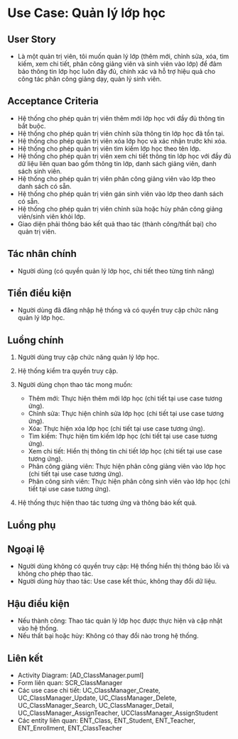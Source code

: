 # Use Case: Quản lý lớp học

## User Story

- Là một quản trị viên, tôi muốn quản lý lớp (thêm mới, chỉnh sửa, xóa, tìm kiếm, xem chi tiết, phân công giảng viên và sinh viên vào lớp) để đảm bảo thông tin lớp học luôn đầy đủ, chính xác và hỗ trợ hiệu quả cho công tác phân công giảng dạy, quản lý sinh viên.

## Acceptance Criteria
- Hệ thống cho phép quản trị viên thêm mới lớp học với đầy đủ thông tin bắt buộc.
- Hệ thống cho phép quản trị viên chỉnh sửa thông tin lớp học đã tồn tại.
- Hệ thống cho phép quản trị viên xóa lớp học và xác nhận trước khi xóa.
- Hệ thống cho phép quản trị viên tìm kiếm lớp học theo tên lớp.
- Hệ thống cho phép quản trị viên xem chi tiết thông tin lớp học với đầy đủ dữ liệu liên quan bao gồm thông tin lớp, danh sách giảng viên, danh sách sinh viên.
- Hệ thống cho phép quản trị viên phân công giảng viên vào lớp theo danh sách có sẵn.
- Hệ thống cho phép quản trị viên gán sinh viên vào lớp theo danh sách có sẵn.
- Hệ thống cho phép quản trị viên chỉnh sửa hoặc hủy phân công giảng viên/sinh viên khỏi lớp.
- Giao diện phải thông báo kết quả thao tác (thành công/thất bại) cho quản trị viên.

## Tác nhân chính

* Người dùng (có quyền quản lý lớp học, chi tiết theo từng tính năng)

## Tiền điều kiện

* Người dùng đã đăng nhập hệ thống và có quyền truy cập chức năng quản lý lớp học.

## Luồng chính

1. Người dùng truy cập chức năng quản lý lớp học.
2. Hệ thống kiểm tra quyền truy cập.
3. Người dùng chọn thao tác mong muốn:

   * Thêm mới: Thực hiện thêm mới lớp học (chi tiết tại use case tương ứng).
   * Chỉnh sửa: Thực hiện chỉnh sửa lớp học (chi tiết tại use case tương ứng).
   * Xóa: Thực hiện xóa lớp học (chi tiết tại use case tương ứng).
   * Tìm kiếm: Thực hiện tìm kiếm lớp học (chi tiết tại use case tương ứng).
   * Xem chi tiết: Hiển thị thông tin chi tiết lớp học (chi tiết tại use case tương ứng). 
   * Phân công giảng viên: Thực hiện phân công giảng viên vào lớp học (chi tiết tại use case tương ứng).
   * Phân công sinh viên: Thực hiện phân công sinh viên vào lớp học (chi tiết tại use case tương ứng).

4. Hệ thống thực hiện thao tác tương ứng và thông báo kết quả.

## Luồng phụ

## Ngoại lệ

* Người dùng không có quyền truy cập: Hệ thống hiển thị thông báo lỗi và không cho phép thao tác.
* Người dùng hủy thao tác: Use case kết thúc, không thay đổi dữ liệu.

## Hậu điều kiện

* Nếu thành công: Thao tác quản lý lớp học được thực hiện và cập nhật vào hệ thống.
* Nếu thất bại hoặc hủy: Không có thay đổi nào trong hệ thống.

## Liên kết

* Activity Diagram: [AD_ClassManager.puml]
* Form liên quan: SCR_ClassManager
* Các use case chi tiết: UC_ClassManager_Create, UC_ClassManager_Update, UC_ClassManager_Delete, UC_ClassManager_Search, UC_ClassManager_Detail, UC_ClassManager_AssignTeacher, UCClassManager_AssignStudent
* Các entity liên quan: ENT_Class, ENT_Student, ENT_Teacher, ENT_Enrollment, ENT_ClassTeacher